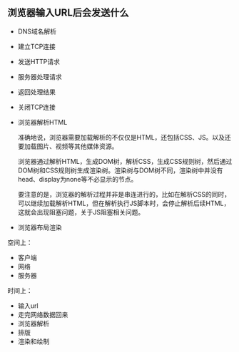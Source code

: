 ##   浏览器输入URL后会发送什么

- DNS域名解析

- 建立TCP连接

- 发送HTTP请求

- 服务器处理请求

- 返回处理结果

- 关闭TCP连接

- 浏览器解析HTML

  准确地说，浏览器需要加载解析的不仅仅是HTML，还包括CSS、JS。以及还要加载图片、视频等其他媒体资源。

  浏览器通过解析HTML，生成DOM树，解析CSS，生成CSS规则树，然后通过DOM树和CSS规则树生成渲染树。渲染树与DOM树不同，渲染树中并没有head、display为none等不必显示的节点。

  要注意的是，浏览器的解析过程并非是串连进行的，比如在解析CSS的同时，可以继续加载解析HTML，但在解析执行JS脚本时，会停止解析后续HTML，这就会出现阻塞问题，关于JS阻塞相关问题。

- 浏览器布局渲染



空间上：

- 客户端
- 网络
- 服务器



时间上：

- 输入url
- 走完网络数据回来
- 浏览器解析
- 排版
- 渲染和绘制

